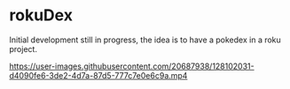# rokuDex

Initial development still in progress, the idea is to have a pokedex in a roku project.

https://user-images.githubusercontent.com/20687938/128102031-d4090fe6-3de2-4d7a-87d5-777c7e0e6c9a.mp4
